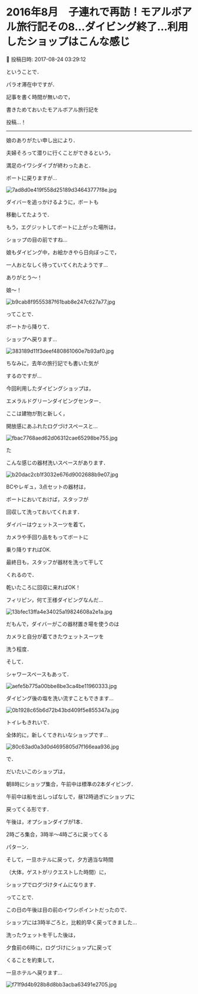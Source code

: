 # 2016年8月　子連れで再訪！モアルボアル旅行記その8…ダイビング終了…利用したショップはこんな感じ

📅 投稿日時: 2017-08-24 03:29:12

ということで．





パラオ滞在中ですが．


記事を書く時間が無いので，


書きためておいたモアルボアル旅行記を


投稿…！


----





娘のありがたい申し出により．


夫婦そろって潜りに行くことができるという，


満足のイワシダイブが終わったあと．





ボートに戻りますが…




![7ad8d0e419f558d25189d34643777f8e.jpg](images/7ad8d0e419f558d25189d34643777f8e.jpg)




ダイバーを追っかけるように，ボートも


移動してたようで．


もう，エグジットしてボートに上がった場所は，


ショップの目の前ですね…





娘もダイビング中，お絵かきやら日向ぼっこで，


一人おとなしく待っていてくれたようです…


ありがとう～！


娘～！




![b9cab8f9555387f61bab8e247c627a77.jpg](images/b9cab8f9555387f61bab8e247c627a77.jpg)




ってことで．


ボートから降りて．





ショップへ戻ります…




![383189d11f3deef480861060e7b93af0.jpg](images/383189d11f3deef480861060e7b93af0.jpg)







ちなみに，去年の旅行記でも書いた気が


するのですが…


今回利用したダイビングショップは，


エメラルドグリーンダイビングセンター．





ここは建物が割と新しく，


開放感にあふれたログづけスペースと…




![fbac7768aed62d06312cae65298be755.jpg](images/fbac7768aed62d06312cae65298be755.jpg)

た


こんな感じの器材洗いスペースがあります．




![b20dac2cb1f3032e676d9002688b9e07.jpg](images/b20dac2cb1f3032e676d9002688b9e07.jpg)




BCやレギュ，3点セットの器材は，


ボートにおいておけば，スタッフが


回収して洗っておいてくれます．


ダイバーはウェットスーツを着て，


カメラや手回り品をもってボートに


乗り降りすればOK.





最終日も，スタッフが器材を洗って干して


くれるので．


乾いたころに回収に来ればOK！


フィリピン，何て王様ダイビングなんだ…




![13bfec13ffa4e34025a19824608a2e1a.jpg](images/13bfec13ffa4e34025a19824608a2e1a.jpg)




だもんで，ダイバーがこの器材置き場を使うのは


カメラと自分が着てきたウェットスーツを


洗う程度．





そして．


シャワースペースもあって．




![aefe5b775a00bbe8be3ca4be11960333.jpg](images/aefe5b775a00bbe8be3ca4be11960333.jpg)




ダイビング後の塩を洗い流すこともできます…




![0b1928c65b6d72b43bd409f5e855347a.jpg](images/0b1928c65b6d72b43bd409f5e855347a.jpg)







トイレもきれいで．


全体的に，新しくてきれいなショップです…




![80c63ad0a3d0d4695805d7f166eaa936.jpg](images/80c63ad0a3d0d4695805d7f166eaa936.jpg)







で．


だいたいこのショップは，


朝8時にショップ集合，午前中は標準の2本ダイビング．


午前中は船を出しっぱなしで，昼12時過ぎにショップに


戻ってくる形です．





午後は，オプションダイブが1本．


2時ごろ集合，3時半～4時ごろに戻ってくる


パターン．





そして，一旦ホテルに戻って，夕方適当な時間


（大体，ゲストがリクエストした時間）に，


ショップでログづけタイムになります．





ってことで．


この日の午後は目の前のイワシポイントだったので．


ショップには3時半ごろと，比較的早く戻ってきました…





洗ったウェットを干した後は，


夕食前の6時に，ログづけにショップに戻って


くることを約束して，


一旦ホテルへ戻ります…




![f71f9d4b928b8d8bb3acba63491e2705.jpg](images/f71f9d4b928b8d8bb3acba63491e2705.jpg)

